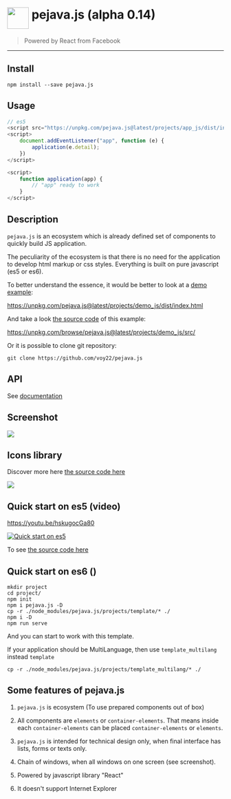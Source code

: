 <h1><img src="https://unpkg.com/pejava.js@latest/media/images/pejava_logo.png" height="50px" style="vertical-align: top"/>
pejava.js (alpha 0.14)</h1>

> Powered by React from Facebook

---

## Install

`npm install --save pejava.js`

## Usage

```js
// es5
<script src="https://unpkg.com/pejava.js@latest/projects/app_js/dist/index.js"></script>
<script>
    document.addEventListener("app", function (e) {
        application(e.detail);
    })
</script>

<script>
    function application(app) {
        // "app" ready to work
    }
</script>
```

## Description

`pejava.js` is an ecosystem which is already defined set 
of components to quickly build JS application.

The peculiarity of the ecosystem is that there is no need for the application to develop html markup or css styles.
Everything is built on pure javascript (es5 or es6).

To better understand the essence, it would be better to look at a
[demo example](https://unpkg.com/pejava.js@latest/projects/demo_js/dist/index.html):

<a href="https://unpkg.com/pejava.js@latest/projects/demo_js/dist/index.html">https://unpkg.com/pejava.js@latest/projects/demo_js/dist/index.html</a>

And take a look [the source code](https://unpkg.com/browse/pejava.js@latest/projects/demo_js/src/) of this example:

<a href="https://unpkg.com/browse/pejava.js@latest/projects/demo_js/src/">https://unpkg.com/browse/pejava.js@latest/projects/demo_js/src/</a>

Or it is possible to clone git repository:

```
git clone https://github.com/voy22/pejava.js
```
## API

See [documentation](https://unpkg.com/pejava.js@latest/doc/index.html)

## Screenshot

<img src="https://unpkg.com/pejava.js@latest/media/images/printscreen.gif" style="max-width: 500px"/>

## Icons library

Discover more here [the source code here](https://unpkg.com/pejava.js@latest/projects/icons/index.html)

<img src="https://unpkg.com/pejava.js@latest/media/images/icons.png" style="max-width: 500px"/>

## Quick start on es5 (video)

https://youtu.be/hskugocGa80

[![Quick start on es5](http://img.youtube.com/vi/hskugocGa80/0.jpg)](http://www.youtube.com/watch?v=hskugocGa80)

To see [the source code here](https://unpkg.com/browse/pejava.js@latest/projects/getstart_js/index.html)

## Quick start on es6 ()
```
mkdir project
cd project/
npm init
npm i pejava.js -D
cp -r ./node_modules/pejava.js/projects/template/* ./
npm i -D
npm run serve
```
And you can start to work with this template.

If your application should be MultiLanguage, then use ```template_multilang```
instead ```template```

```
cp -r ./node_modules/pejava.js/projects/template_multilang/* ./
```

## Some features of pejava.js

1) `pejava.js` is ecosystem (To use prepared components out of box)

2) All components are `elements` or `container-elements`. That means inside each `container-elements` can be placed `container-elements` or `elements`.

3) `pejava.js` is intended for technical design only, when final interface has lists, forms or texts only.

4) Chain of windows, when all windows on one screen (see screenshot).

5) Powered by javascript library "React"

6) It doesn't support Internet Explorer
